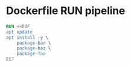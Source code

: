 # Dockerfile RUN pipeline

```Dockerfile
RUN <<EOF
apt update
apt install -y \
    package-bar \
    package-baz \
    package-foo
EOF
```
